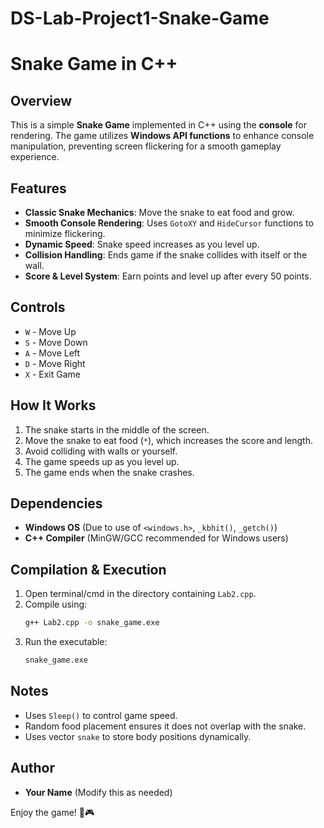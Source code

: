 # DS-Lab-Project1-Snake-Game
# Snake Game in C++

## Overview
This is a simple **Snake Game** implemented in C++ using the **console** for rendering. The game utilizes **Windows API functions** to enhance console manipulation, preventing screen flickering for a smooth gameplay experience.

## Features
- **Classic Snake Mechanics**: Move the snake to eat food and grow.
- **Smooth Console Rendering**: Uses `GotoXY` and `HideCursor` functions to minimize flickering.
- **Dynamic Speed**: Snake speed increases as you level up.
- **Collision Handling**: Ends game if the snake collides with itself or the wall.
- **Score & Level System**: Earn points and level up after every 50 points.

## Controls
- `W` - Move Up
- `S` - Move Down
- `A` - Move Left
- `D` - Move Right
- `X` - Exit Game

## How It Works
1. The snake starts in the middle of the screen.
2. Move the snake to eat food (`*`), which increases the score and length.
3. Avoid colliding with walls or yourself.
4. The game speeds up as you level up.
5. The game ends when the snake crashes.

## Dependencies
- **Windows OS** (Due to use of `<windows.h>`, `_kbhit()`, `_getch()`)
- **C++ Compiler** (MinGW/GCC recommended for Windows users)

## Compilation & Execution
1. Open terminal/cmd in the directory containing `Lab2.cpp`.
2. Compile using:
   ```sh
   g++ Lab2.cpp -o snake_game.exe
   ```
3. Run the executable:
   ```sh
   snake_game.exe
   ```

## Notes
- Uses `Sleep()` to control game speed.
- Random food placement ensures it does not overlap with the snake.
- Uses vector `snake` to store body positions dynamically.

## Author
- **Your Name** (Modify this as needed)

Enjoy the game! 🐍🎮

